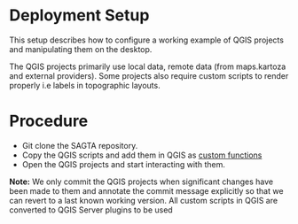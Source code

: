 # Deployment Setup

This setup describes how to configure a working example of  QGIS projects
and manipulating them on the desktop.

The QGIS projects primarily use local data, remote data (from maps.kartoza and external providers).
Some projects also require custom scripts to render properly i.e labels in topographic layouts.

# Procedure

* Git clone the SAGTA repository.
* Copy the QGIS scripts and add them in QGIS as 
[custom functions](https://www.qgistutorials.com/en/docs/3/custom_python_functions.html)
* Open the QGIS projects and start interacting with them.

**Note:** We only commit the QGIS projects when significant changes have been made to them
and annotate the commit message explicitly so that we can revert to a last known working
version. All custom scripts in QGIS are converted to QGIS Server plugins to be used
